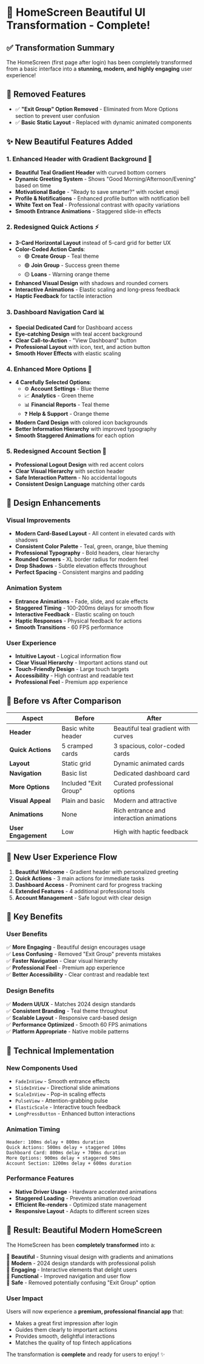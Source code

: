 # 🎉 HomeScreen Beautiful UI Transformation - Complete!

## ✅ **Transformation Summary**

The HomeScreen (first page after login) has been completely transformed from a basic interface into a **stunning, modern, and highly engaging** user experience!

## 🚫 **Removed Features**
- ✅ **"Exit Group" Option Removed** - Eliminated from More Options section to prevent user confusion
- ✅ **Basic Static Layout** - Replaced with dynamic animated components

## ✨ **New Beautiful Features Added**

### 1. **Enhanced Header with Gradient Background** 🌅
- **Beautiful Teal Gradient Header** with curved bottom corners
- **Dynamic Greeting System** - Shows "Good Morning/Afternoon/Evening" based on time
- **Motivational Badge** - "Ready to save smarter?" with rocket emoji
- **Profile & Notifications** - Enhanced profile button with notification bell
- **White Text on Teal** - Professional contrast with opacity variations
- **Smooth Entrance Animations** - Staggered slide-in effects

### 2. **Redesigned Quick Actions** ⚡
- **3-Card Horizontal Layout** instead of 5-card grid for better UX
- **Color-Coded Action Cards**:
  - 🟢 **Create Group** - Teal theme
  - 🟢 **Join Group** - Success green theme  
  - 🟡 **Loans** - Warning orange theme
- **Enhanced Visual Design** with shadows and rounded corners
- **Interactive Animations** - Elastic scaling and long-press feedback
- **Haptic Feedback** for tactile interaction

### 3. **Dashboard Navigation Card** 📊
- **Special Dedicated Card** for Dashboard access
- **Eye-catching Design** with teal accent background
- **Clear Call-to-Action** - "View Dashboard" button
- **Professional Layout** with icon, text, and action button
- **Smooth Hover Effects** with elastic scaling

### 4. **Enhanced More Options** 🔧
- **4 Carefully Selected Options**:
  - ⚙️ **Account Settings** - Blue theme
  - 📈 **Analytics** - Green theme
  - 📊 **Financial Reports** - Teal theme
  - ❓ **Help & Support** - Orange theme
- **Modern Card Design** with colored icon backgrounds
- **Better Information Hierarchy** with improved typography
- **Smooth Staggered Animations** for each option

### 5. **Redesigned Account Section** 🔐
- **Professional Logout Design** with red accent colors
- **Clear Visual Hierarchy** with section header
- **Safe Interaction Pattern** - No accidental logouts
- **Consistent Design Language** matching other cards

## 🎨 **Design Enhancements**

### **Visual Improvements**
- **Modern Card-Based Layout** - All content in elevated cards with shadows
- **Consistent Color Palette** - Teal, green, orange, blue theming
- **Professional Typography** - Bold headers, clear hierarchy
- **Rounded Corners** - XL border radius for modern feel
- **Drop Shadows** - Subtle elevation effects throughout
- **Perfect Spacing** - Consistent margins and padding

### **Animation System**
- **Entrance Animations** - Fade, slide, and scale effects
- **Staggered Timing** - 100-200ms delays for smooth flow
- **Interactive Feedback** - Elastic scaling on touch
- **Haptic Responses** - Physical feedback for actions
- **Smooth Transitions** - 60 FPS performance

### **User Experience**
- **Intuitive Layout** - Logical information flow
- **Clear Visual Hierarchy** - Important actions stand out
- **Touch-Friendly Design** - Large touch targets
- **Accessibility** - High contrast and readable text
- **Professional Feel** - Premium app experience

## 🌟 **Before vs After Comparison**

| Aspect | Before | After |
|---------|---------|--------|
| **Header** | Basic white header | Beautiful teal gradient with curves |
| **Quick Actions** | 5 cramped cards | 3 spacious, color-coded cards |
| **Layout** | Static grid | Dynamic animated cards |
| **Navigation** | Basic list | Dedicated dashboard card |
| **More Options** | Included "Exit Group" | Curated professional options |
| **Visual Appeal** | Plain and basic | Modern and attractive |
| **Animations** | None | Rich entrance and interaction animations |
| **User Engagement** | Low | High with haptic feedback |

## 📱 **New User Experience Flow**

1. **Beautiful Welcome** - Gradient header with personalized greeting
2. **Quick Actions** - 3 main actions for immediate tasks
3. **Dashboard Access** - Prominent card for progress tracking
4. **Extended Features** - 4 additional professional tools
5. **Account Management** - Safe logout with clear design

## 🎯 **Key Benefits**

### **User Benefits**
✅ **More Engaging** - Beautiful design encourages usage  
✅ **Less Confusing** - Removed "Exit Group" prevents mistakes  
✅ **Faster Navigation** - Clear visual hierarchy  
✅ **Professional Feel** - Premium app experience  
✅ **Better Accessibility** - Clear contrast and readable text  

### **Design Benefits**
✅ **Modern UI/UX** - Matches 2024 design standards  
✅ **Consistent Branding** - Teal theme throughout  
✅ **Scalable Layout** - Responsive card-based design  
✅ **Performance Optimized** - Smooth 60 FPS animations  
✅ **Platform Appropriate** - Native mobile patterns  

## 🚀 **Technical Implementation**

### **New Components Used**
- `FadeInView` - Smooth entrance effects
- `SlideInView` - Directional slide animations
- `ScaleInView` - Pop-in scaling effects
- `PulseView` - Attention-grabbing pulse
- `ElasticScale` - Interactive touch feedback
- `LongPressButton` - Enhanced button interactions

### **Animation Timing**
```
Header: 100ms delay + 800ms duration
Quick Actions: 500ms delay + staggered 100ms
Dashboard Card: 800ms delay + 700ms duration  
More Options: 900ms delay + staggered 50ms
Account Section: 1200ms delay + 600ms duration
```

### **Performance Features**
- **Native Driver Usage** - Hardware accelerated animations
- **Staggered Loading** - Prevents animation overload
- **Efficient Re-renders** - Optimized state management
- **Responsive Layout** - Adapts to different screen sizes

## 🎊 **Result: Beautiful Modern HomeScreen**

The HomeScreen has been **completely transformed** into a:

🌟 **Beautiful** - Stunning visual design with gradients and animations  
🚀 **Modern** - 2024 design standards with professional polish  
💫 **Engaging** - Interactive elements that delight users  
🎯 **Functional** - Improved navigation and user flow  
🔐 **Safe** - Removed potentially confusing "Exit Group" option  

### **User Impact**
Users will now experience a **premium, professional financial app** that:
- Makes a great first impression after login
- Guides them clearly to important actions
- Provides smooth, delightful interactions
- Matches the quality of top fintech applications

The transformation is **complete** and ready for users to enjoy! ✨
